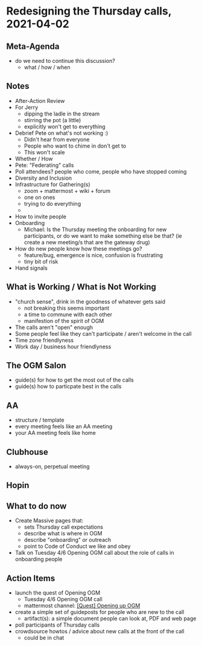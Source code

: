 # Redesigning the Thursday calls, 2021-04-02

## Meta-Agenda

- do we need to continue this discussion?
    - what / how / when

## Notes

- After-Action Review
- For Jerry
    - dipping the ladle in the stream
    - stirring the pot (a little)
    - explicitly won't get to everything
- Debrief Pete on what's not working :)
    - Didn't hear from everyone
    - People who want to chime in don't get to
    - This won't scale
- Whether / How
- Pete: "Federating" calls
- Poll attendees? people who come, people who
 have stopped coming
- Diversity and Inclusion
- Infrastructure for Gathering(s)
    - zoom + mattermost + wiki + forum
    - one on ones
    - trying to do everything
    - 
- How to invite people
- Onboarding
    - Michael: Is the Thursday meeting the onboarding for new participants, or do we want to make something else be that? (ie create a new meeting/s that are the gateway drug)
- How do new people know how these meetings go?
    - feature/bug, emergence is nice, confusion is frustrating
    - tiny bit of risk
- Hand signals

## What is Working / What is Not Working

- "church sense", drink in the goodness of whatever gets said
    - not breaking this seems important
    - a time to commune with each other
    - manifestion of the spirit of OGM
- The calls aren't "open" enough
- Some people feel like they can't participate / aren't welcome in the call
- Time zone friendlyness
- Work day / business hour friendlyness

## The OGM Salon
- guide(s) for how to get the most out of the calls
- guide(s) how to particpate best in the calls

## AA
- structure / template
- every meeting feels like an AA meeting
- your AA meeting feels like home

## Clubhouse
- always-on, perpetual meeting

## Hopin

## What to do now
- Create Massive pages that: 
    - sets Thursday call expectations
    - describe what is where in OGM
    - describe "onboarding" or outreach
    - point to Code of Conduct we like and obey
- Talk on Tuesday 4/6 Opening OGM call about the role of calls in onboarding people

## Action Items
- launch the quest of Opening OGM
    - Tuesday 4/6 Opening OGM call
    - mattermost channel: [[Quest] Opening up OGM](https://chat.collectivesensecommons.org/agora/channels/quest-opening-up-ogm)
- create a simple set of guideposts for people who are new to the call
    - artifact(s): a simple document people can look at, PDF and web page
- poll participants of Thursday calls
- crowdsource howtos / advice about new calls at the front of the call
    - could be in chat
